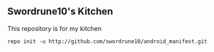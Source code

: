 Swordrune10's Kitchen
---------------------

This repository is for my kitchen

    repo init -u http://github.com/swordrune10/android_manifest.git
